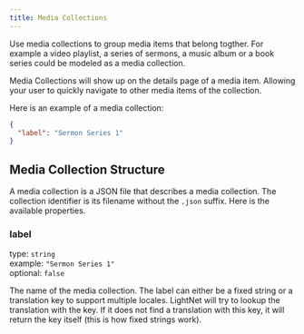 ```yaml
---
title: Media Collections
---
```


Use media collections to group media items that belong togther. For example a video playlist, a series of sermons, a music album or a book series could be modeled as a media collection.

Media Collections will show up on the details page of a media item. Allowing your user to quickly navigate to other media items of the collection.

Here is an example of a media collection:

```json title="src/content/media-collections/sermon-series-1.json"
{
  "label": "Sermon Series 1"
}
```

## Media Collection Structure

A media collection is a JSON file that describes a media collection. The collection identifier is its filename without the `.json` suffix. Here is the available properties.

### label

type: `string` \
example: `"Sermon Series 1"` \
optional: `false`

The name of the media collection. The label can either be a fixed string or a translation key to support multiple locales. LightNet will try to lookup the translation with the key. If it does not find a translation with this key, it will return the key itself (this is how fixed strings work).
